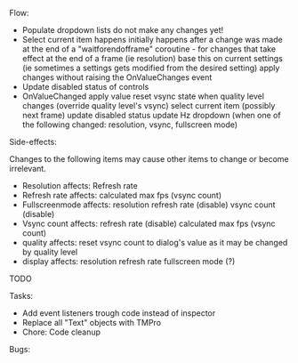 Flow:

- Populate dropdown lists
	do not make any changes yet!
- Select current item
	happens initially
	happens after a change was made at the end of a "waitforendofframe" coroutine - for changes that take effect at the end of a frame (ie resolution)
	base this on current settings (ie sometimes a settings gets modified from the desired setting)
	apply changes without raising the OnValueChanges event
- Update disabled status of controls
- OnValueChanged
	apply value
		reset vsync state when quality level changes (override quality level's vsync)
	select current item (possibly next frame)
	update disabled status
	update Hz dropdown (when one of the following changed: resolution, vsync, fullscreen mode)

Side-effects:

Changes to the following items may cause other items to change or become irrelevant.

- Resolution affects:
	Refresh rate
- Refresh rate affects:
	calculated max fps (vsync count)
- Fullscreenmode affects:
	resolution
	refresh rate (disable)
	vsync count (disable)
- Vsync count affects:
	refresh rate (disable)
	calculated max fps (vsync count)
- quality affects:
	reset vsync count to dialog's value as it may be changed by quality level
- display affects:
	resolution
	refresh rate
	fullscreen mode (?)

TODO

Tasks:
- Add event listeners trough code instead of inspector
- Replace all "Text" objects with TMPro
- Chore: Code cleanup


Bugs:

